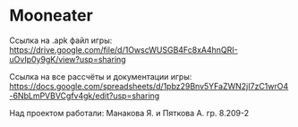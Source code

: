 # Mooneater

Ссылка на .apk файл игры: https://drive.google.com/file/d/1OwscWUSGB4Fc8xA4hnQRI-uOvIp0y9gK/view?usp=sharing

Ссылка на все рассчёты и документации игры: https://docs.google.com/spreadsheets/d/1pbz29Bnv5YFaZWN2jI7zC1wrO4-6NbLmPVBVCgfv4gk/edit?usp=sharing

Над проектом работали: Манакова Я. и Пяткова А. гр. 8.209-2
